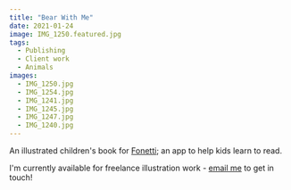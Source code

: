 ```yaml
---
title: "Bear With Me"
date: 2021-01-24
image: IMG_1250.featured.jpg
tags:
  - Publishing
  - Client work
  - Animals
images:
  - IMG_1250.jpg
  - IMG_1254.jpg
  - IMG_1241.jpg
  - IMG_1245.jpg
  - IMG_1247.jpg
  - IMG_1240.jpg
---
```


An illustrated children's book for [Fonetti](https://www.fonetti.com/); an app to help kids learn to read.

I'm currently available for freelance illustration work - [email me](mailto:vicky.hughes@hotmail.com) to get in touch!